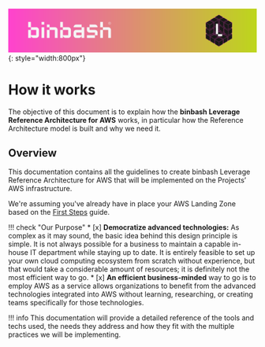 ![binbash-logo](../../assets/images/logos/binbash-leverage-header.png "binbash"){: style="width:800px"}

# How it works

The objective of this document is to explain how the **binbash Leverage Reference Architecture for AWS**
works, in particular how the Reference Architecture model is built and why we need it.

## Overview

This documentation contains all the guidelines to create binbash 
Leverage Reference Architecture for AWS that will be implemented on the 
Projects’ AWS infrastructure.

We're assuming you've already have in place your AWS Landing Zone based on the
[First Steps](../../try-leverage/introduction.md) guide. 

!!! check "Our Purpose"
    * [x] **Democratize advanced technologies:** As complex as it may sound, the basic idea behind this design principle is 
    simple. It is not always possible for a business to maintain a capable in-house IT department while staying up to
    date. It is entirely feasible to set up your own cloud computing ecosystem from scratch without experience, but that
    would take a considerable amount of resources; it is definitely not the most efficient way to go. 
    * [x] **An efficient business-minded** way to go is to employ AWS as a service allows organizations to benefit from
    the advanced technologies integrated into AWS without learning, researching, or creating teams specifically for
    those technologies.

!!! info
    This documentation will provide a detailed reference of the tools and techs used, 
    the needs they address and how they fit with the multiple practices we will be implementing.